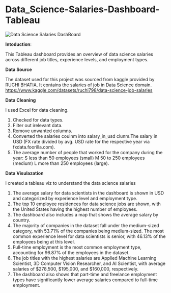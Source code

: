 # Data_Science-Salaries-Dashboard-Tableau
![Data Science Salaries DashBoard](https://github.com/Owais-Khalid/Data_Science-Salaries-Dashboard-Tableau/assets/120569550/24e83de8-b180-49e4-a37e-6c3dbfefb42d)

**Intoduction**:

This Tableau dashboard provides an overview of data science salaries across different job titles, experience levels, and employment types.

**Data Source**

The dataset used for this project was sourced from kaggle provided by RUCHI BHATIA. It contains the salaries of job in Data Science domain.
https://www.kaggle.com/datasets/ruchi798/data-science-job-salaries

**Data Cleaning**

I used Excel for data cleaning.
1. Checked for data types.
2. Filter out irelevant data.
3. Remove unwanted columns.
4. Converted the salaries coulnm into salary_in_usd clunm.The salary in USD (FX rate divided by avg. USD rate for the respective year via fxdata.foorilla.com).
5. The average number of people that worked for the company during the year: S less than 50 employees (small) M 50 to 250 employees (medium) L more than 250 employees (large).

**Data Visulazation**

I created a tableau viz to understand the data science salaries 
1. The average salary for data scientists in the dashboard is shown in USD and categorized by experience level and employment type.
2. The top 10 employee residences for data science jobs are shown, with the United States having the highest number of employees.
3. The dashboard also includes a map that shows the average salary by country.
4. The majority of companies in the dataset fall under the medium-sized category, with 53.71% of the companies being medium-sized.
The most common experience level for data scientists is senior, with 46.13% of the employees being at this level.
5. Full-time employment is the most common employment type, accounting for 96.87% of the employees in the dataset.
6. The job titles with the highest salaries are Applied Machine Learning Scientist, 3D Computer Vision Researcher, and AI Scientist, with average salaries of $278,500, $195,000, and $160,000, respectively.
7. The dashboard also shows that part-time and freelance employment types have significantly lower average salaries compared to full-time employment.
